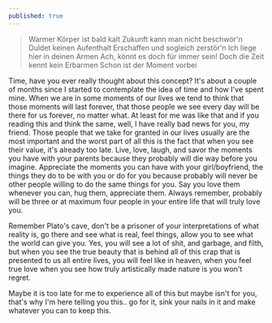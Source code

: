 ```yaml
---
published: true
---
```

> Warmer Körper ist bald kalt Zukunft kann man nicht beschwör'n Duldet
> keinen Aufenthalt Erschaffen und sogleich zerstör'n Ich liege hier in
> deinen Armen Ach, könnt es doch für immer sein! Doch die Zeit kennt
> kein Erbarmen Schon ist der Moment vorbei

Time, have you ever really thought about this concept? It's about a couple of months since I started to contemplate the idea of time and how I've spent mine. When we are in some moments of our lives we tend to think that those moments will last forever, that those people we see every day will be there for us forever, no matter what. At least for me was like that and if you reading this and think the same, well, I have really bad news for you, my friend. Those people that we take for granted in our lives usually are the most important and the worst part of all this is the fact that when you see their value, it's already too late. Live, love, laugh, and savor the moments you have with your parents because they probably will die way before you imagine. Appreciate the moments you can have with your girl/boyfriend, the things they do to be with you or do for you because probably will never be other people willing to do the same things for you. Say you love them whenever you can, hug them, appreciate them. Always remember, probably will be three or at maximum four people in your entire life that will truly love you.

Remember Plato's cave, don't be a prisoner of your interpretations of what reality is, go there and see what is real, feel things, allow you to see what the world can give you. Yes, you will see a lot of shit, and garbage, and filth, but when you see the true beauty that is behind all of this crap that is presented to us all entire lives, you will feel like in heaven, when you feel true love when you see how truly artistically made nature is you won't regret.

Maybe it is too late for me to experience all of this but maybe isn't for you, that's why I'm here telling you this.. go for it, sink your nails in it and make whatever you can to keep this.